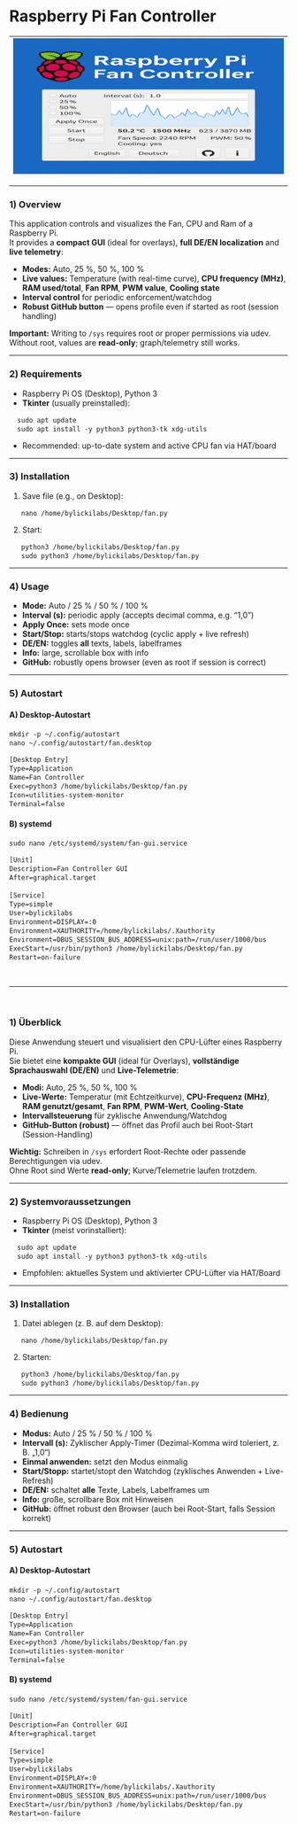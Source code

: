 # Raspberry Pi Fan Controller

|![Logo](/assets/logo.png)|
|---|

---

### 1) Overview
This application controls and visualizes the Fan, CPU and Ram of a Raspberry Pi.  
It provides a **compact GUI** (ideal for overlays), **full DE/EN localization** and **live telemetry**:

- **Modes:** Auto, 25 %, 50 %, 100 %  
- **Live values:** Temperature (with real-time curve), **CPU frequency (MHz)**, **RAM used/total**, **Fan RPM**, **PWM value**, **Cooling state**  
- **Interval control** for periodic enforcement/watchdog  
- **Robust GitHub button** — opens profile even if started as root (session handling)

**Important:** Writing to `/sys` requires root or proper permissions via udev.  
Without root, values are **read-only**; graph/telemetry still works.

---

### 2) Requirements
- Raspberry Pi OS (Desktop), Python 3
- **Tkinter** (usually preinstalled):

```yarn
  sudo apt update
  sudo apt install -y python3 python3-tk xdg-utils
```

- Recommended: up-to-date system and active CPU fan via HAT/board

---

### 3) Installation
1. Save file (e.g., on Desktop):
```yarn
   nano /home/bylickilabs/Desktop/fan.py
```

2. Start:
```yarn
   python3 /home/bylickilabs/Desktop/fan.py
   sudo python3 /home/bylickilabs/Desktop/fan.py
```

---

### 4) Usage
- **Mode:** Auto / 25 % / 50 % / 100 %  
- **Interval (s):** periodic apply (accepts decimal comma, e.g. “1,0”)  
- **Apply Once:** sets mode once  
- **Start/Stop:** starts/stops watchdog (cyclic apply + live refresh)  
- **DE/EN:** toggles **all** texts, labels, labelframes  
- **Info:** large, scrollable box with info  
- **GitHub:** robustly opens browser (even as root if session is correct)

---

### 5) Autostart
#### A) Desktop-Autostart

```yarn
mkdir -p ~/.config/autostart
nano ~/.config/autostart/fan.desktop
```

```yarn
[Desktop Entry]
Type=Application
Name=Fan Controller
Exec=python3 /home/bylickilabs/Desktop/fan.py
Icon=utilities-system-monitor
Terminal=false
```

#### B) systemd

```yarn
sudo nano /etc/systemd/system/fan-gui.service
```

```yarn
[Unit]
Description=Fan Controller GUI
After=graphical.target

[Service]
Type=simple
User=bylickilabs
Environment=DISPLAY=:0
Environment=XAUTHORITY=/home/bylickilabs/.Xauthority
Environment=DBUS_SESSION_BUS_ADDRESS=unix:path=/run/user/1000/bus
ExecStart=/usr/bin/python3 /home/bylickilabs/Desktop/fan.py
Restart=on-failure
```

<br>

---

<br>


### 1) Überblick
Diese Anwendung steuert und visualisiert den CPU-Lüfter eines Raspberry Pi.  
Sie bietet eine **kompakte GUI** (ideal für Overlays), **vollständige Sprachauswahl (DE/EN)** und **Live-Telemetrie**:

- **Modi:** Auto, 25 %, 50 %, 100 %  
- **Live-Werte:** Temperatur (mit Echtzeitkurve), **CPU-Frequenz (MHz)**, **RAM genutzt/gesamt**, **Fan RPM**, **PWM-Wert**, **Cooling-State**  
- **Intervallsteuerung** für zyklische Anwendung/Watchdog  
- **GitHub-Button (robust)** — öffnet das Profil auch bei Root-Start (Session-Handling)

**Wichtig:** Schreiben in `/sys` erfordert Root-Rechte oder passende Berechtigungen via udev.  
Ohne Root sind Werte **read-only**; Kurve/Telemetrie laufen trotzdem.

---

### 2) Systemvoraussetzungen
- Raspberry Pi OS (Desktop), Python 3
- **Tkinter** (meist vorinstalliert):  

```yarn
  sudo apt update
  sudo apt install -y python3 python3-tk xdg-utils
```
- Empfohlen: aktuelles System und aktivierter CPU-Lüfter via HAT/Board

---

### 3) Installation
1. Datei ablegen (z. B. auf dem Desktop):

```yarn
   nano /home/bylickilabs/Desktop/fan.py
```

2. Starten:

```yarn
   python3 /home/bylickilabs/Desktop/fan.py
   sudo python3 /home/bylickilabs/Desktop/fan.py
```

---

### 4) Bedienung
- **Modus:** Auto / 25 % / 50 % / 100 %  
- **Intervall (s):** Zyklischer Apply-Timer (Dezimal-Komma wird toleriert, z. B. „1,0“)  
- **Einmal anwenden:** setzt den Modus einmalig  
- **Start/Stopp:** startet/stopt den Watchdog (zyklisches Anwenden + Live-Refresh)  
- **DE/EN:** schaltet **alle** Texte, Labels, Labelframes um  
- **Info:** große, scrollbare Box mit Hinweisen  
- **GitHub:** öffnet robust den Browser (auch bei Root-Start, falls Session korrekt)

---

### 5) Autostart
#### A) Desktop-Autostart

```yarn
mkdir -p ~/.config/autostart
nano ~/.config/autostart/fan.desktop
```

```yarn
[Desktop Entry]
Type=Application
Name=Fan Controller
Exec=python3 /home/bylickilabs/Desktop/fan.py
Icon=utilities-system-monitor
Terminal=false
```

#### B) systemd

```yarn
sudo nano /etc/systemd/system/fan-gui.service
```

```yarn
[Unit]
Description=Fan Controller GUI
After=graphical.target

[Service]
Type=simple
User=bylickilabs
Environment=DISPLAY=:0
Environment=XAUTHORITY=/home/bylickilabs/.Xauthority
Environment=DBUS_SESSION_BUS_ADDRESS=unix:path=/run/user/1000/bus
ExecStart=/usr/bin/python3 /home/bylickilabs/Desktop/fan.py
Restart=on-failure
```
